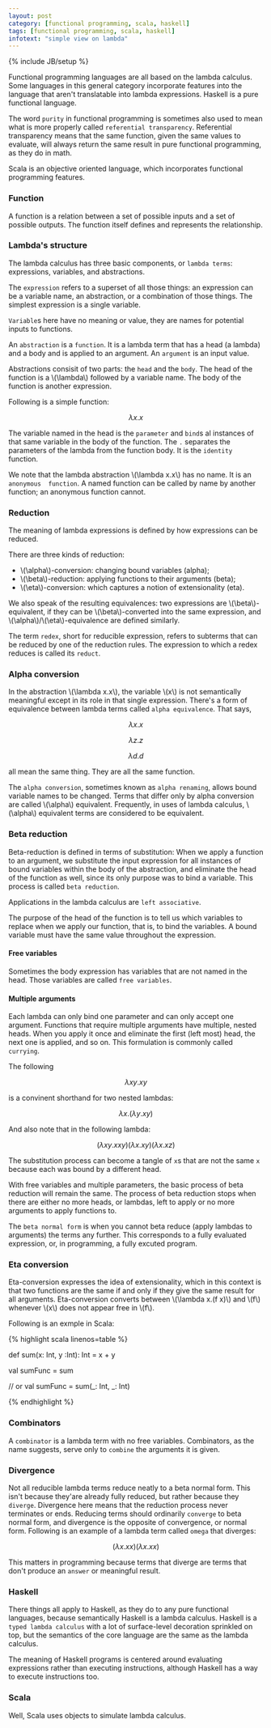 ```yaml
---
layout: post
category: [functional programming, scala, haskell]
tags: [functional programming, scala, haskell]
infotext: "simple view on lambda"
---
```

{% include JB/setup %}

<script type="text/javascript" src="http://cdn.mathjax.org/mathjax/latest/MathJax.js?config=TeX-AMS-MML_HTMLorMML"></script>

Functional programming languages are all based on the lambda calculus. Some languages 
in this general category incorporate features into the language that aren't 
translatable into lambda expressions. Haskell is a pure functional language.

The word `purity` in functional programming is sometimes also used to mean what is more 
properly called `referential transparency`. Referential transparency means that the 
same function, given the same values to evaluate, will always return the same result 
in pure functional programming, as they do in math.

Scala is an objective oriented language, which incorporates functional programming 
features.

### Function

A function is a relation between a set of possible inputs and a set of possible outputs. 
The function itself defines and represents the relationship.

### Lambda's structure

The lambda calculus has three basic components, or `lambda terms`: expressions, variables, 
and abstractions.

The `expression` refers to a superset of all those things: an expression can be a variable 
name, an abstraction, or a combination of those things. The simplest expression is a 
single variable.

`Variable`s here have no meaning or value, they are names for potential inputs to functions.

An `abstraction` is a `function`. It is a lambda term that has a head (a lambda) and a body 
and is applied to an argument. An `argument` is an input value.

Abstractions consisit of two parts: the `head` and the `body`. The head of the function is 
a \\(\lambda\\) followed by a variable name. The body of the function is another expression.

Following is a simple function:

$$
\lambda x.x
$$

The variable named in the head is the `parameter` and `bind`s al instances of that same 
variable in the body of the function. The `.` separates the parameters of the lambda from 
the function body. It is the `identity` function.

We note that the lambda abstraction \\(\lambda x.x\\) has no name. It is an `anonymous 
function`. A named function can be called by name by another function; an anonymous 
function cannot.

### Reduction

The meaning of lambda expressions is defined by how expressions can be reduced.

There are three kinds of reduction:

- \\(\alpha\\)-conversion: changing bound variables (alpha);
- \\(\beta\\)-reduction: applying functions to their arguments (beta);
- \\(\eta\\)-conversion: which captures a notion of extensionality (eta).

We also speak of the resulting equivalences: two expressions are \\(\beta\\)-equivalent, if they can 
be \\(\beta\\)-converted into the same expression, and \\(\alpha\\)/\\(\eta\\)-equivalence are 
defined similarly.

The term `redex`, short for reducible expression, refers to subterms that can be reduced by one of 
the reduction rules. The expression to which a redex reduces is called its `reduct`.

### Alpha conversion

In the abstraction \\(\lambda x.x\\), the variable \\(x\\) is not semantically meaningful except 
in its role in that single expression. There's a form of equivalence between lambda terms 
called `alpha equivalence`. That says, 

$$
\lambda x.x
$$

$$
\lambda z.z
$$

$$
\lambda d.d
$$

all mean the same thing. They are all the same function.

The `alpha conversion`, sometimes known as `alpha renaming`, allows bound variable names to be 
changed. Terms that differ only by alpha conversion are called \\(\alpha\\) equivalent. 
Frequently, in uses of lambda calculus, \\(\alpha\\) equivalent terms are considered to be 
equivalent.

### Beta reduction

Beta-reduction is defined in terms of substitution: When we apply a function to an argument, we 
substitute the input expression for all instances of bound variables within the body of the 
abstraction, and eliminate the head of the function as well, since its only purpose was to bind a 
variable. This process is called `beta reduction`.

Applications in the lambda calculus are `left associative`.

The purpose of the head of the function is to tell us which variables to replace when we apply 
our function, that is, to bind the variables. A bound variable must have the same value 
throughout the expression.

#### Free variables

Sometimes the body expression has variables that are not named in the head. Those variables are 
called `free variables`.

#### Multiple arguments

Each lambda can only bind one parameter and can only accept one argument. Functions that require 
multiple arguments have multiple, nested heads. When you apply it once and eliminate the first 
(left most) head, the next one is applied, and so on. This formulation is commonly called `currying`.

The following

$$
\lambda xy.xy
$$

is a convinent shorthand for two nested lambdas: 

$$
\lambda x.(\lambda y.xy)
$$

And also note that in the following lambda: 

$$
(\lambda xy.xxy)(\lambda x.xy)(\lambda x.xz)
$$

The substitution process can become a tangle of `x`s that are not the same `x` because each was 
bound by a different head.

With free variables and multiple parameters, the basic process of beta reduction will remain the 
same. The process of beta reduction stops when there are either no more heads, or lambdas, left to 
apply or no more arguments to apply functions to.

The `beta normal form` is when you cannot beta reduce (apply lambdas to arguments) the terms any 
further. This corresponds to a fully evaluated expression, or, in programming, a fully excuted 
program.

### Eta conversion

Eta-conversion expresses the idea of extensionality, which in this context is that two functions are 
the same if and only if they give the same result for all arguments. Eta-conversion converts between 
\\(\lambda x.(f x)\\) and \\(f\\) whenever \\(x\\) does not appear free in \\(f\\).

Following is an exmple in Scala:

{% highlight scala linenos=table %}

def sum(x: Int, y :Int): Int  =  x + y

val sumFunc = sum

// or val sumFunc = sum(_: Int, _: Int)

{% endhighlight %}

### Combinators

A `combinator` is a lambda term with no free variables. Combinators, as the name suggests, serve 
only to `combine` the arguments it is given.

### Divergence

Not all reducible lambda terms reduce neatly to a beta normal form. This isn't because they'are 
already fully reduced, but rather because they `diverge`. Divergence here means that the reduction 
process never terminates or ends. Reducing terms should ordinarily `converge` to beta normal form, 
and divergence is the opposite of convergence, or normal form. Following is an example of a lambda 
term called `omega` that diverges:

$$
(\lambda x.xx)(\lambda x.xx)
$$

This matters in programming because terms that diverge are terms that don't produce an `answer` or 
meaningful result.

### Haskell

There things all apply to Haskell, as they do to any pure functional languages, because semantically 
Haskell is a lambda calculus. Haskell is a `typed lambda calculus` with a lot of surface-level 
decoration sprinkled on top, but the semantics of the core language are the same as the lambda 
calculus.

The meaning of Haskell programs is centered around evaluating expressions rather than executing 
instructions, although Haskell has a way to execute instructions too.

### Scala

Well, Scala uses objects to simulate lambda calculus.
